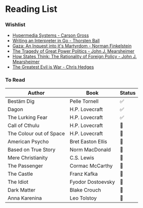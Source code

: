 # Reading List

### Wishlist

- [Hypermedia Systems - Carson Gross](https://www.amazon.com/dp/B0C9S88QV6/ref=sr_1_1)
- [Writing an Interpreter in Go - Thorsten Ball](https://www.amazon.com/Writing-Interpreter-Go-Thorsten-Ball/dp/3982016118/ref=sr_1_1)
- [Gaza: An Inquest into it's Martyrdom - Norman Finkelstein](https://www.amazon.com/Gaza-Finkelstein/dp/0520318331/ref=sr_1_1)
- [The Tragedy of Great Power Politics - John J. Mearsheimer](https://www.amazon.com/Tragedy-Great-Power-Politics-Updated/dp/0393349276/ref=sr_1_2)
- [How States Think: The Rationality of Foreign Policy - John J. Mearsheimer](https://www.amazon.com/Tragedy-Great-Power-Politics-Updated/dp/0393349276/ref=sr_1_2)
- [The Greatest Evil is War - Chris Hedges](https://www.amazon.com/Greatest-Evil-War-Chris-Hedges/dp/1644212935/ref=sr_1_3)

### To Read

| Author                  | Book              | Status                |
| ----------------------- | ----------------- | --------------------- |
| Bestäm Dig              | Pelle Tornell     | :white_check_mark:    |
| Dagon                   | H.P. Lovecraft    | :white_check_mark:    |
| The Lurking Fear        | H.P. Lovecraft    | :white_check_mark:    |
| Call of Cthulu          | H.P. Lovecraft    | :white_square_button: |
| The Colour out of Space | H.P. Lovecraft    | :white_square_button: |
| American Psycho         | Bret Easton Ellis | :white_square_button: |
| Based on True Story     | Norm MacDonald    | :white_square_button: |
| Mere Christianity       | C.S. Lewis        | :white_square_button: |
| The Passenger           | Cormac McCarthy   | :white_square_button: |
| The Castle              | Franz Kafka       | :white_square_button: |
| The Idiot               | Fyodor Dostoevsky | :white_square_button: |
| Dark Matter             | Blake Crouch      | :white_square_button: |
| Anna Karenina           | Leo Tolstoy       | :white_square_button: |
